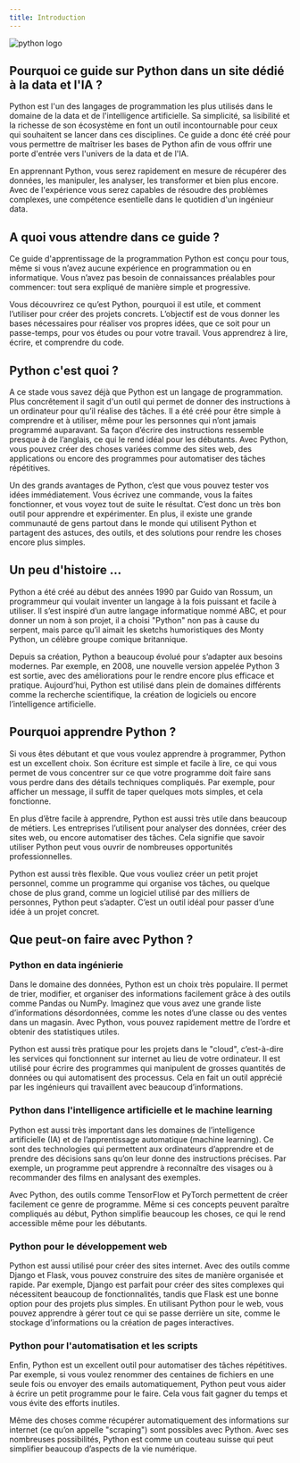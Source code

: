```yaml
---
title: Introduction
---
```


![python logo](/website/images/python-logo-generic.svg)

## Pourquoi ce guide sur Python dans un site dédié à la data et l'IA ?

Python est l'un des langages de programmation les plus utilisés dans le domaine de la data et de l'intelligence artificielle. Sa simplicité, sa lisibilité et la richesse de son écosystème en font un outil incontournable pour ceux qui souhaitent se lancer dans ces disciplines. Ce guide a donc été créé pour vous permettre de maîtriser les bases de Python afin de vous offrir <span class='cu-underline'>une porte d'entrée vers l'univers de la data et de l'IA<span>.

En apprennant Python, vous serez rapidement en mesure de récupérer des données, les manipuler, les analyser, les transformer et bien plus encore. Avec de l'expérience vous serez capables de résoudre des problèmes complexes, une compétence esentielle dans le quotidien d'un ingénieur data.

## A quoi vous attendre dans ce guide ?

Ce guide d'apprentissage de la programmation Python est conçu pour tous, même si vous n’avez aucune expérience en programmation ou en informatique. Vous n’avez pas besoin de connaissances préalables pour commencer: tout sera expliqué de manière simple et progressive.

Vous découvrirez ce qu’est Python, pourquoi il est utile, et comment l’utiliser pour créer des projets concrets. L’objectif est de vous donner les bases nécessaires pour réaliser vos propres idées, que ce soit pour un passe-temps, pour vos études ou pour votre travail. Vous apprendrez à lire, écrire, et comprendre du code.

## Python c'est quoi ?

A ce stade vous savez déjà que Python est un langage de programmation. Plus concrêtement il sagit d'un outil qui permet de donner des instructions à un ordinateur pour qu’il réalise des tâches. Il a été créé pour être simple à comprendre et à utiliser, même pour les personnes qui n’ont jamais programmé auparavant. Sa façon d’écrire des instructions ressemble presque à de l’anglais, ce qui le rend idéal pour les débutants. Avec Python, vous pouvez créer des choses variées comme des sites web, des applications ou encore des programmes pour automatiser des tâches répétitives.

Un des grands avantages de Python, c’est que vous pouvez tester vos idées immédiatement. Vous écrivez une commande, vous la faites fonctionner, et vous voyez tout de suite le résultat. C’est donc un très bon outil pour apprendre et expérimenter. En plus, il existe une grande communauté de gens partout dans le monde qui utilisent Python et partagent des astuces, des outils, et des solutions pour rendre les choses encore plus simples.

## Un peu d'histoire ...

Python a été créé au début des années 1990 par Guido van Rossum, un programmeur qui voulait inventer un langage à la fois puissant et facile à utiliser. Il s’est inspiré d’un autre langage informatique nommé ABC, et pour donner un nom à son projet, il a choisi "Python" non pas à cause du serpent, mais parce qu’il aimait les sketchs humoristiques des Monty Python, un célèbre groupe comique britannique.

Depuis sa création, Python a beaucoup évolué pour s’adapter aux besoins modernes. Par exemple, en 2008, une nouvelle version appelée Python 3 est sortie, avec des améliorations pour le rendre encore plus efficace et pratique. Aujourd’hui, Python est utilisé dans plein de domaines différents comme la recherche scientifique, la création de logiciels ou encore l’intelligence artificielle.

## Pourquoi apprendre Python ?

Si vous êtes débutant et que vous voulez apprendre à programmer, Python est un excellent choix. Son écriture est simple et facile à lire, ce qui vous permet de vous concentrer sur ce que votre programme doit faire sans vous perdre dans des détails techniques compliqués. Par exemple, pour afficher un message, il suffit de taper quelques mots simples, et cela fonctionne.

En plus d’être facile à apprendre, Python est aussi très utile dans beaucoup de métiers. Les entreprises l’utilisent pour analyser des données, créer des sites web, ou encore automatiser des tâches. Cela signifie que savoir utiliser Python peut vous ouvrir de nombreuses opportunités professionnelles.

Python est aussi très flexible. Que vous vouliez créer un petit projet personnel, comme un programme qui organise vos tâches, ou quelque chose de plus grand, comme un logiciel utilisé par des milliers de personnes, Python peut s’adapter. C’est un outil idéal pour passer d’une idée à un projet concret.

## Que peut-on faire avec Python ?

### Python en data ingénierie

Dans le domaine des données, Python est un choix très populaire. Il permet de trier, modifier, et organiser des informations facilement grâce à des outils comme Pandas ou NumPy. Imaginez que vous avez une grande liste d’informations désordonnées, comme les notes d’une classe ou des ventes dans un magasin. Avec Python, vous pouvez rapidement mettre de l’ordre et obtenir des statistiques utiles.

Python est aussi très pratique pour les projets dans le "cloud", c’est-à-dire les services qui fonctionnent sur internet au lieu de votre ordinateur. Il est utilisé pour écrire des programmes qui manipulent de grosses quantités de données ou qui automatisent des processus. Cela en fait un outil apprécié par les ingénieurs qui travaillent avec beaucoup d’informations.

### Python dans l'intelligence artificielle et le machine learning

Python est aussi très important dans les domaines de l’intelligence artificielle (IA) et de l’apprentissage automatique (machine learning). Ce sont des technologies qui permettent aux ordinateurs d’apprendre et de prendre des décisions sans qu’on leur donne des instructions précises. Par exemple, un programme peut apprendre à reconnaître des visages ou à recommander des films en analysant des exemples.

Avec Python, des outils comme TensorFlow et PyTorch permettent de créer facilement ce genre de programme. Même si ces concepts peuvent paraître compliqués au début, Python simplifie beaucoup les choses, ce qui le rend accessible même pour les débutants.

### Python pour le développement web

Python est aussi utilisé pour créer des sites internet. Avec des outils comme Django et Flask, vous pouvez construire des sites de manière organisée et rapide. Par exemple, Django est parfait pour créer des sites complexes qui nécessitent beaucoup de fonctionnalités, tandis que Flask est une bonne option pour des projets plus simples. En utilisant Python pour le web, vous pouvez apprendre à gérer tout ce qui se passe derrière un site, comme le stockage d’informations ou la création de pages interactives.

### Python pour l'automatisation et les scripts

Enfin, Python est un excellent outil pour automatiser des tâches répétitives. Par exemple, si vous voulez renommer des centaines de fichiers en une seule fois ou envoyer des emails automatiquement, Python peut vous aider à écrire un petit programme pour le faire. Cela vous fait gagner du temps et vous évite des efforts inutiles.

Même des choses comme récupérer automatiquement des informations sur internet (ce qu’on appelle "scraping") sont possibles avec Python. Avec ses nombreuses possibilités, Python est comme un couteau suisse qui peut simplifier beaucoup d’aspects de la vie numérique.
